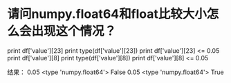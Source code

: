 # 请问numpy.float64和float比较大小怎么会出现这个情况？

print df['value'][23]
print type(df['value'][23])
print df['value'][23] <= 0.05
print df['value'][8]
print type(df['value'][8])
print df['value'][8] <= 0.05

结果：
0.05
<type 'numpy.float64'>
False
0.05
<type 'numpy.float64'>
True